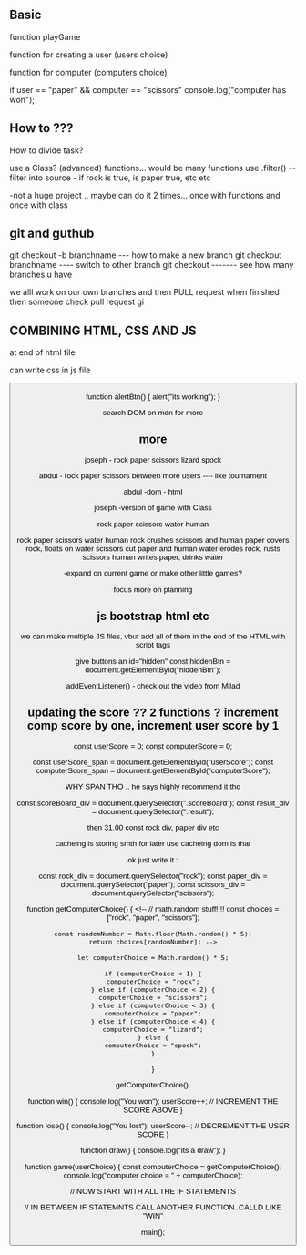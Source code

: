 ## Basic

function playGame

function for creating a user (users choice)

function for computer (computers choice)

if user == "paper" && computer == "scissors"
console.log("computer has won");


## How to ??? 

How to divide task?

use a Class? (advanced)
functions... would be many functions
use .filter() -- filter into source - if rock is true, is paper true, etc etc

-not a huge project .. maybe can do it 2 times... once with functions and once with class


## git and guthub


git checkout -b branchname --- how to make a new branch
git checkout branchname ---- switch to other branch
git checkout ------- see how many branches u have

we alll work on our own branches
and then PULL request when finished 
then someone check pull request
gi

## COMBINING HTML, CSS AND JS

at end of html file

<script src="index.js"></script>
can write css in js file

<button onclick="alertBtn()">

function alertBtn() {
    alert("its working");
}

search DOM on mdn for more


## more 

joseph - rock paper scissors lizard spock

abdul - rock paper scissors between more users
---- like tournament

abdul -dom - html 

joseph -version of game with Class

rock paper scissors water human

 rock paper scissors water human
rock crushes scissors and human
paper covers rock, floats on water
scissors cut paper and human
water erodes rock, rusts scissors
human writes paper, drinks water

-expand on current game or make other little games?

focus more on planning


## js bootstrap html etc

we can make multiple JS files, vbut add all of them in the end of the HTML with script tags

give buttons an id="hidden" 
const hiddenBtn = document.getElementById("hiddenBtn");

addEventListener() - check out the video from Milad

## updating the score ?? 2 functions ? increment comp score by one, increment user score by 1

const userScore = 0;
const computerScore = 0;

const userScore_span = document.getElementById("userScore");
const computerScore_span = document.getElementById("computerScore");

WHY SPAN THO .. he says highly recommend it tho

const scoreBoard_div = document.querySelector(".scoreBoard");
const result_div = document.querySelector(".result");

then 31.00 const rock div, paper div etc

cacheing is storing smth for later use
cacheing dom is that

ok just write it :

const rock_div = document.querySelector("rock");
const paper_div = document.querySelector("paper");
const scissors_div = document.querySelector("scissors");

function getComputerChoice() {
    <!-- // math.random stuff!!!!
    const choices = ["rock", "paper", "scissors"]; 
    
    const randomNumber = Math.floor(Math.random() * 5);
    return choices[randomNumber]; -->

    let computerChoice = Math.random() * 5;

    if (computerChoice < 1) {
    computerChoice = "rock";
    } else if (computerChoice < 2) {
    computerChoice = "scissors";
    } else if (computerChoice < 3) {
    computerChoice = "paper";
    } else if (computerChoice < 4) {
    computerChoice = "lizard";
    } else {
    computerChoice = "spock";
    }
}

getComputerChoice();

function win() {
    console.log("You won");
    userScore++;
    // INCREMENT THE SCORE ABOVE
}

function lose() {
    console.log("You lost");
    userScore--;
    // DECREMENT THE USER SCORE
}

function draw() {
    console.log("its a draw");
}


function game(userChoice) {
   const computerChoice = getComputerChoice(); 
    console.log("computer choice = " + computerChoice);

// NOW START WITH ALL THE IF STATEMENTS

 // IN BETWEEN IF STATEMNTS CALL ANOTHER FUNCTION..CALLD LIKE "WIN"

<!-- function main() {

    rock_div.addEventListener("click", function() {
        console.log("guten tag u clicked on rock");
        playGame("rock");

       
})

    paper_div.addEventListener("click", function() {
        console.log("guten tag u clicked on rock");
        playGame("paper"):
    })

    scissors_div.addEventListener("click", function() {
        console.log("guten tag u clicked on rock");
        playGame("scissors");
})
} -->

main();


